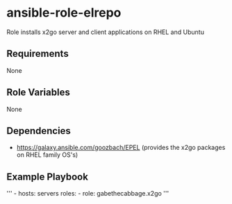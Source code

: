 # ansible-role-elrepo

Role installs x2go server and client applications on RHEL and Ubuntu

## Requirements

None

## Role Variables

None

## Dependencies

* https://galaxy.ansible.com/goozbach/EPEL
(provides the x2go packages on RHEL family OS's)

## Example Playbook
'''
    - hosts: servers
      roles:
        - role: gabethecabbage.x2go
'''
